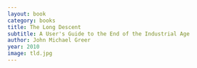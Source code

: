 ```yaml
---
layout: book
category: books
title: The Long Descent
subtitle: A User's Guide to the End of the Industrial Age
author: John Michael Greer
year: 2010
image: tld.jpg
---
```

